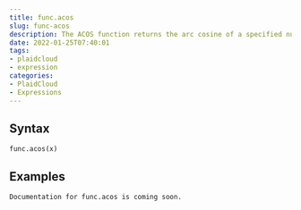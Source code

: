 ```yaml
---
title: func.acos
slug: func-acos
description: The ACOS function returns the arc cosine of a specified number
date: 2022-01-25T07:40:01
tags:
- plaidcloud
- expression
categories:
- PlaidCloud
- Expressions
---
```



## Syntax



```
func.acos(x)
```


## Examples



```
Documentation for func.acos is coming soon.
```
